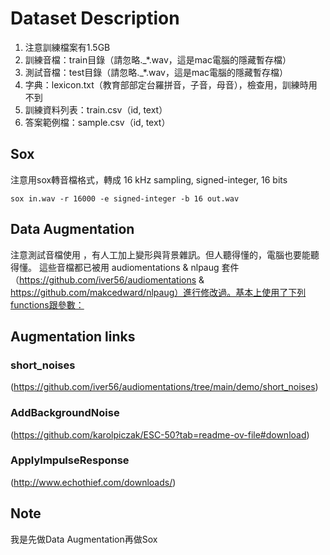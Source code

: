 
# Dataset Description

1. 注意訓練檔案有1.5GB
2. 訓練音檔：train目錄（請忽略._*.wav，這是mac電腦的隱藏暫存檔）
3. 測試音檔：test目錄（請忽略._*.wav，這是mac電腦的隱藏暫存檔）
4. 字典：lexicon.txt（教育部部定台羅拼音，子音，母音），檢查用，訓練時用不到
5. 訓練資料列表：train.csv（id, text）
6. 答案範例檔：sample.csv（id, text）

## Sox
注意用sox轉音檔格式，轉成 16 kHz sampling, signed-integer, 16 bits
```
sox in.wav -r 16000 -e signed-integer -b 16 out.wav
```

## Data Augmentation
注意測試音檔使用 ，有人工加上變形與背景雜訊。但人聽得懂的，電腦也要能聽得懂。
這些音檔都已被用 audiomentations & nlpaug 套件（https://github.com/iver56/audiomentations & https://github.com/makcedward/nlpaug）進行修改過。基本上使用了下列functions跟參數：

## Augmentation links
### short_noises
(https://github.com/iver56/audiomentations/tree/main/demo/short_noises)
### AddBackgroundNoise
(https://github.com/karolpiczak/ESC-50?tab=readme-ov-file#download)
### ApplyImpulseResponse
(http://www.echothief.com/downloads/)

## Note
我是先做Data Augmentation再做Sox
